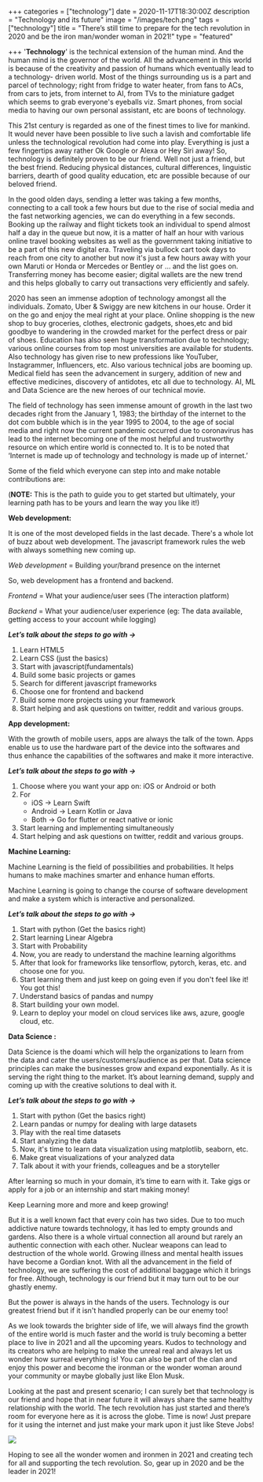 +++
categories = ["technology"]
date = 2020-11-17T18:30:00Z
description = "Technology and its future"
image = "/images/tech.png"
tags = ["technology"]
title = "There’s still time to prepare for the tech revolution in 2020 and be the iron man/wonder woman in 2021!"
type = "featured"

+++
'**Technology**' is the technical extension of the human mind. And the human mind is the governor of the world. All the advancement in this world is because of the creativity and passion of humans which eventually lead to a technology- driven world. Most of the things surrounding us is a part and parcel of technology; right from fridge to water heater, from fans to ACs, from cars to jets, from internet to AI, from TVs to the miniature gadget which seems to grab everyone's eyeballs viz. Smart phones, from social media to having our own personal assistant, etc are boons of technology.

This 21st century is regarded as one of the finest times to live for mankind. It would never have been possible to live such a lavish and comfortable life unless the technological revolution had come into play. Everything is just a few fingertips away rather Ok Google or Alexa or Hey Siri away! So, technology is definitely proven to be our friend. Well not just a friend, but the best friend. Reducing physical distances, cultural differences, linguistic barriers, dearth of good quality education, etc are possible because of our beloved friend.

In the good olden days, sending a letter was taking a few months, connecting to a call took a few hours but due to the rise of social media and the fast networking agencies, we can do everything in a few seconds. Booking up the railway and flight tickets took an individual to spend almost half a day in the queue but now, it is a matter of half an hour with various online travel booking websites as well as the government taking initiative to be a part of this new digital era. Traveling via bullock cart took days to reach from one city to another but now it's just a few hours away with your own Maruti or Honda or Mercedes or Bentley or … and the list goes on. Transferring money has become easier; digital wallets are the new trend and this helps globally to carry out transactions very efficiently and safely.

2020 has seen an immense adoption of technology amongst all the individuals. Zomato, Uber & Swiggy are new kitchens in our house. Order it on the go and enjoy the meal right at your place. Online shopping is the new shop to buy groceries, clothes, electronic gadgets, shoes,etc and bid goodbye to wandering in the crowded market for the perfect dress or pair of shoes. Education has also seen huge transformation due to technology; various online courses from top most universities are available for students. Also technology has given rise to new professions like YouTuber, Instagrammer, Influencers, etc. Also various technical jobs are booming up. Medical field has seen the advancement in surgery, addition of new and effective medicines, discovery of antidotes, etc all due to technology. AI, ML and Data Science are the new heroes of our technical movie.

The field of technology has seen immense amount of growth in the last two decades right from the January 1, 1983; the birthday of the internet to the dot com bubble which is in the year 1995 to 2004, to the age of social media and right now the current pandemic occurred due to coronavirus has lead to the internet becoming one of the most helpful and trustworthy resource on which entire world is connected to. It is to be noted that ‘Internet is made up of technology and technology is made up of internet.’

Some of the field which everyone can step into and make notable contributions are:

(**NOTE:** This is the path to guide you to get started but ultimately, your learning path has to be yours and learn the way you like it!)

**Web development:**

It is one of the most developed fields in the last decade. There's a whole lot of buzz about web development. The javascript framework rules the web with always something new coming up.

_Web development_ = Building your/brand presence on the internet

So, web development has a frontend and backend.

_Frontend_ = What your audience/user sees (The interaction platform)

_Backend_ = What your audience/user experience (eg: The data available, getting access to your account while logging)

**_Let’s talk about the steps to go with →_**

1. Learn HTML5
2. Learn CSS (just the basics)
3. Start with javascript(fundamentals)
4. Build some basic projects or games
5. Search for different javascript frameworks
6. Choose one for frontend and backend
7. Build some more projects using your framework
8. Start helping and ask questions on twitter, reddit and various groups.

**App development:**

With the growth of mobile users, apps are always the talk of the town. Apps enable us to use the hardware part of the device into the softwares and thus enhance the capabilities of the softwares and make it more interactive.

**_Let’s talk about the steps to go with →_**

1. Choose where you want your app on: iOS or Android or both
2. For
   * iOS → Learn Swift
   * Android → Learn Kotlin or Java
   * Both → Go for flutter or react native or ionic
3. Start learning and implementing simultaneously
4. Start helping and ask questions on twitter, reddit and various groups.

**Machine Learning:**

Machine Learning is the field of possibilities and probabilities. It helps humans to make machines smarter and enhance human efforts.

Machine Learning is going to change the course of software development and make a system which is interactive and personalized.

**_Let’s talk about the steps to go with →_**

1. Start with python (Get the basics right)
2. Start learning Linear Algebra
3. Start with Probability
4. Now, you are ready to understand the machine learning algorithms
5. After that look for frameworks like tensorflow, pytorch, keras, etc. and choose one for you.
6. Start learning them and just keep on going even if you don't feel like it! You got this!
7. Understand basics of pandas and numpy
8. Start building your own model.
9. Learn to deploy your model on cloud services like aws, azure, google cloud, etc.

**Data Science :**

Data Science is the doami which will help the organizations to learn from the data and cater the users/customers/audience as per that. Data science principles can make the businesses grow and expand exponentially. As it is serving the right thing to the market. It’s about learning demand, supply and coming up with the creative solutions to deal with it.

**_Let’s talk about the steps to go with →_**

1. Start with python (Get the basics right)
2. Learn pandas or numpy for dealing with large datasets
3. Play with the real time datasets
4. Start analyzing the data
5. Now, it's time to learn data visualization using matplotlib, seaborn, etc.
6. Make great visualizations of your analyzed data
7. Talk about it with your friends, colleagues and be a storyteller

After learning so much in your domain, it’s time to earn with it. Take gigs or apply for a job or an internship and start making money!

Keep Learning more and more and keep growing!

But it is a well known fact that every coin has two sides. Due to too much addictive nature towards technology, it has led to empty grounds and gardens. Also there is a whole virtual connection all around but rarely an authentic connection with each other. Nuclear weapons can lead to destruction of the whole world. Growing illness and mental health issues have become a Gordian knot. With all the advancement in the field of technology, we are suffering the cost of additional baggage which it brings for free. Although, technology is our friend but it may turn out to be our ghastly enemy.

But the power is always in the hands of the users. Technology is our greatest friend but if it isn't handled properly can be our enemy too!

As we look towards the brighter side of life, we will always find the growth of the entire world is much faster and the world is truly becoming a better place to live in 2021 and all the upcoming years. Kudos to technology and its creators who are helping to make the unreal real and always let us wonder how surreal everything is! You can also be part of the clan and enjoy this power and become the ironman or the wonder woman around your community or maybe globally just like Elon Musk.

Looking at the past and present scenario; I can surely bet that technology is our friend and hope that in near future it will always share the same healthy relationship with the world. The tech revolution has just started and there’s room for everyone here as it is across the globe. Time is now! Just prepare for it using the internet and just make your mark upon it just like Steve Jobs!

![](/images/cwdpxmu069821.jpg)

Hoping to see all the wonder women and ironmen in 2021 and creating tech for all and supporting the tech revolution. So, gear up in 2020 and be the leader in 2021!